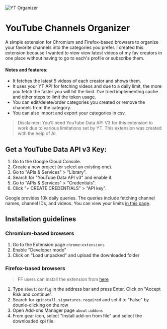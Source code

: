 ![YT Organizer](https://github.com/user-attachments/assets/215bb2a1-5748-43a2-b2ba-3add74f17d31)

# YouTube Channels Organizer
A simple extension for Chromium and Firefox-based browsers to organize your favorite channels into the categories you prefer. 
I created this extension because I wanted to view view latest videos of my fav creators in one place without having to go to each's profile or subscribe them. 

#### Notes and features:
- It fetches the latest 5 videos of each creator and shows them.
- It uses your YT API for fetching videos and due to a daily limit, the more you fetch the faster you will hit the limit. I've tried implementing cache and other steps to limit the token usage.
- You can edit/delete/order categories you created or remove the channels from the category. 
- You can also import and export your categories in csv.


> Disclaimer: You'll need YouTube Data API V3 for this extension to work due to various limitations set by YT. This extension was created with the help of AI.


## Get a YouTube Data API v3 Key:
1. Go to the Google Cloud Console.
2. Create a new project (or select an existing one).
3. Go to "APIs & Services" > "Library".
4. Search for "YouTube Data API v3" and enable it.
5. Go to "APIs & Services" > "Credentials".
6. Click "+ CREATE CREDENTIALS" > "API key".

Google provides 10k daily queries. The queries include fetching channel names, channel IDs, and videos. You can view your limits [in this page](https://console.cloud.google.com/apis/api/youtube.googleapis.com/quotas).

## Installation guidelines

### Chromium-based browsers
1. Go to the Extension page `chrome:extensions`
2. Enable "Developer mode"
3. Click on "Load unpacked" and upload the downloaded folder

### Firefox-based browsers
> FF users can install the extension from [here](https://addons.mozilla.org/en-US/firefox/addon/youtube-channels-organizer)
1. Type `about:config` in the address bar and press Enter. Click on "Accept Risk and continue".
2. Search for `xpinstall.signatures.required` and set it to "False" by dounle-clicking on the row
3. Open Add-ons Manager page `about:addons`
4. From gear icon, select "Install add-on from file" and select the downloaded xpi file.

